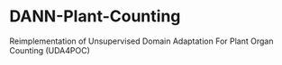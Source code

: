 # DANN-Plant-Counting
Reimplementation of Unsupervised Domain Adaptation For Plant Organ Counting (UDA4POC)
